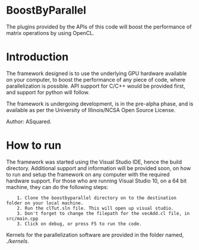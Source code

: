BoostByParallel
===============

The plugins provided by the APIs of this code will boost the performance of matrix operations by using OpenCL. 


<h1> Introduction </h1> 
The framework designed is to use the underlying GPU hardware available on your computer, to boost the performance of any piece of code, where parallelization is possible. API support for C/C++ would be provided first, and support for python will follow.  

The framework is undergoing development, is in the pre-alpha phase, and is available as per the University of Illinois/NCSA Open Source License. 

Author: ASquared.  

<h1> How to run  </h1> 
The framework was started using the Visual Studio IDE, hence the build directory. Additional support and information will be provided soon, on how to run and setup the framework on any computer with the required hardware support. For those who are running Visual Studio 10, on a 64 bit machine, they can do the following steps: 

		1. Clone the boostbyparallel directory on to the destination folder on your local machine. 
		2. Run the clTut.sln file. This will open up visual studio.
		3. Don't forget to change the filepath for the vecAdd.cl file, in src/main.cpp 
		3. Click on debug, or press F5 to run the code. 

Kernels for the parallelization software are provided in the folder named, *./kernels*. 

 
 
